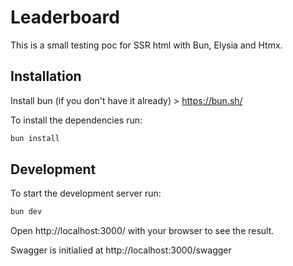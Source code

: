 # Leaderboard

This is a small testing poc for SSR html with Bun, Elysia and Htmx.

## Installation

Install bun (if you don't have it already) > https://bun.sh/

To install the dependencies run:

```bash
bun install
```

## Development
To start the development server run:
```bash
bun dev
```

Open http://localhost:3000/ with your browser to see the result.

Swagger is initialied at http://localhost:3000/swagger